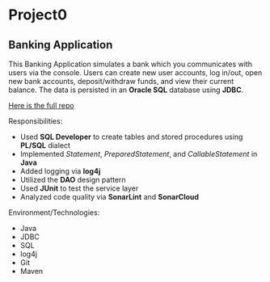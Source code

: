# Project0

## Banking Application

This Banking Application simulates a bank which you communicates with users via the console. Users can create new user accounts, log in/out, open new bank accounts, deposit/withdraw funds, and view their current balance. The data is persisted in an **Oracle SQL** database using **JDBC**.

[Here is the full repo](https://github.com/Zukie8/Project0-Bank)

Responsibilities:
- Used **SQL Developer** to create tables and stored procedures using **PL/SQL** dialect
- Implemented _Statement_, _PreparedStatement_, and _CallableStatement_ in **Java**
- Added logging via **log4j**
- Utilized the **DAO** design pattern
- Used **JUnit** to test the service layer
- Analyzed code quality via **SonarLint** and **SonarCloud**

Environment/Technologies:
- Java
- JDBC
- SQL
- log4j
- Git
- Maven